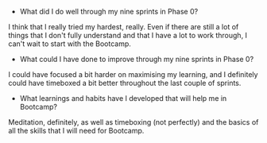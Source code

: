 - What did I do well through my nine sprints in Phase 0?

I think that I really tried my hardest, really. Even if there are still a lot of things that I don't fully understand and that I have a lot to work through, I can't wait to start with the Bootcamp.

- What could I have done to improve through my nine sprints in Phase 0?

I could have focused a bit harder on maximising my learning, and I definitely could have timeboxed a bit better throughout the last couple of sprints.

- What learnings and habits have I developed that will help me in Bootcamp?

Meditation, definitely, as well as timeboxing (not perfectly) and the basics of all the skills that I will need for Bootcamp.



